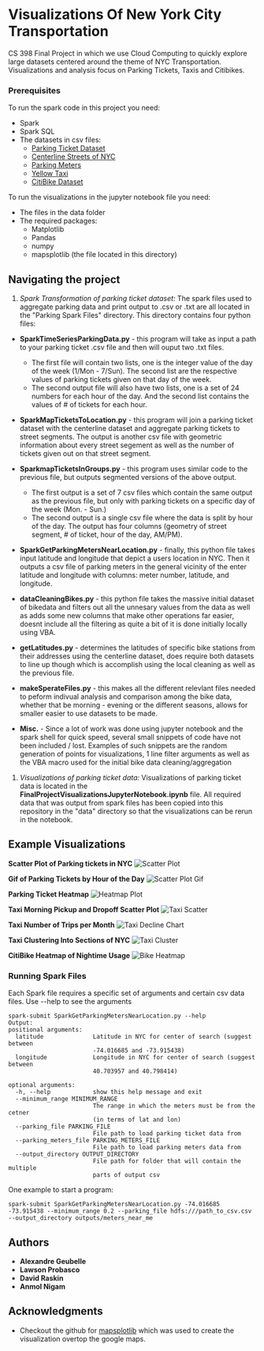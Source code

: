 # Visualizations Of New York City Transportation

CS 398 Final Project in which we use Cloud Computing to quickly explore large datasets centered around the theme of NYC Transportation. Visualizations and analysis focus on Parking Tickets, Taxis and Citibikes.

### Prerequisites

To run the spark code in this project you need:
* Spark
* Spark SQL
* The datasets in csv files:
    * [Parking Ticket Dataset](https://data.cityofnewyork.us/City-Government/Parking-Violations-Issued-Fiscal-Year-2018/pvqr-7yc4)
    * [Centerline Streets of NYC](https://data.cityofnewyork.us/City-Government/NYC-Street-Centerline-CSCL-/exjm-f27b)
    * [Parking Meters](https://data.cityofnewyork.us/Transportation/Parking-Meters/5jsj-cq4s/about)
    * [Yellow Taxi](https://data.cityofnewyork.us/Transportation/2014-Yellow-Taxi-Trip-Data/gn7m-em8n)
    * [CitiBike Dataset](https://www.citibikenyc.com/system-data)

To run the visualizations in the jupyter notebook file you need:
* The files in the data folder
* The required packages:
  * Matplotlib
  * Pandas
  * numpy
  * mapsplotlib (the file located in this directory)

## Navigating the project

1. *Spark Transformation of parking ticket dataset:*
The spark files used to aggregate parking data and print output to .csv or .txt are all located in the "Parking Spark Files" directory. This directory contains four python files:
  * **SparkTimeSeriesParkingData.py** - this program will take as input a path to your parking ticket .csv file and then will ouput two .txt files. 
      * The first file will contain two lists, one is the integer value of the day of the week (1/Mon - 7/Sun). The second list are the respective values of parking tickets given on that day of the week.
      * The second output file will also have two lists, one is a set of 24 numbers for each hour of the day. And the second list contains the values of # of tickets for each hour.
  * **SparkMapTicketsToLocation.py** - this program will join a parking ticket dataset with the centerline dataset and aggregate parking tickets to street segments. The output is another csv file with geometric information about every street segement as well as the number of tickets given out on that street segment.
  * **SparkmapTicketsInGroups.py** - this program uses similar code to the previous file, but outputs segmented versions of the above output.
      * The first output is a set of 7 csv files which contain the same output as the previous file, but only with parking tickets on a specific day of the week (Mon. - Sun.)
      * The second output is a single csv file where the data is split by hour of the day. The output has four columns (geometry of street segment, # of ticket, hour of the day, AM/PM).
  * **SparkGetParkingMetersNearLocation.py** - finally, this python file takes input latitude and longitude that depict a users location in NYC. Then it outputs a csv file of parking meters in the general vicinity of the enter latitude and longitude with columns: meter number, latitude, and longitude.

  * **dataCleaningBikes.py** - this python file takes the massive initial dataset of bikedata and filters out all the unnesary values from the data as well as adds some new columns that make other operations far easier, doesnt include all the filtering as quite a bit of it is done initially locally using VBA.

  * **getLatitudes.py** - determines the latitudes of specific bike stations from their addresses using the centerline dataset, does require both datasets to line up though which is accomplish using the local cleaning as well as the previous file.

  * **makeSperateFiles.py** - this makes all the different relevlant files needed to peform indivual analysis and comparison among the bike data, whether that be morning - evening or the different seasons, allows for smaller easier to use datasets to be made.

  * **Misc.** - Since a lot of work was done using jupyter notebook and the spark shell for quick speed, several small snippets of code have not been included / lost. Examples of such snippets are the random generation of points for visualizations, 1 line filter arguments as well as the VBA macro used for the initial bike data cleaning/aggregation

1. *Visualizations of parking ticket data:* Visualizations of parking ticket data is located in the   **FinalProjectVisualizationsJupyterNotebook.ipynb** file. All required data that was output from spark files has been copied into this repository in the "data" directory so that the visualizations can be rerun in the notebook.




## Example Visualizations

**Scatter Plot of Parking tickets in NYC**
![Scatter Plot](Visualizations/ParkingTickets/StaticParkingScatter.png)

**Gif of Parking Tickets by Hour of the Day**
![Scatter Plot Gif](Visualizations/ParkingTickets/GifFullMapLargerByHour.gif)

**Parking Ticket Heatmap**
![Heatmap Plot](Visualizations/ParkingTickets/heatmap_large.png)

**Taxi Morning Pickup and Dropoff Scatter Plot**
![Taxi Scatter](Visualizations/Taxi/pickupsDropoffsTogether.png)

**Taxi Number of Trips per Month**
![Taxi Decline Chart](Visualizations/Taxi/TaxiDeclineByMonth.png)

**Taxi Clustering Into Sections of NYC**
![Taxi Cluster](Visualizations/Taxi/taxiClustering.png)

**CitiBike Heatmap of Nightime Usage**
![Bike Heatmap](Visualizations/CitiBike/bikes_night.png)

### Running Spark Files

Each Spark file requires a specific set of arguments and certain csv data files.
Use --help to see the arguments

```
spark-submit SparkGetParkingMetersNearLocation.py --help
Output:
positional arguments:
  latitude              Latitude in NYC for center of search (suggest between
                        -74.016685 and -73.915438)
  longitude             Longitude in NYC for center of search (suggest between
                        40.703957 and 40.798414)

optional arguments:
  -h, --help            show this help message and exit
  --minimum_range MINIMUM_RANGE
                        The range in which the meters must be from the cetner
                        (in terms of lat and lon)
  --parking_file PARKING_FILE
                        File path to load parking ticket data from
  --parking_meters_file PARKING_METERS_FILE
                        File path to load parking meters data from
  --output_directory OUTPUT_DIRECTORY
                        File path for folder that will contain the multiple
                        parts of output csv
```

One example to start a program:

```
spark-submit SparkGetParkingMetersNearLocation.py -74.016685 -73.915438 --minimum_range 0.2 --parking_file hdfs:///path_to_csv.csv --output_directory outputs/meters_near_me
```

## Authors

* **Alexandre Geubelle**
* **Lawson Probasco**
* **David Raskin**
* **Anmol Nigam**

## Acknowledgments
* Checkout the github for [mapsplotlib](https://github.com/tcassou/mapsplotlib) which was used to create the visualization overtop the google maps.